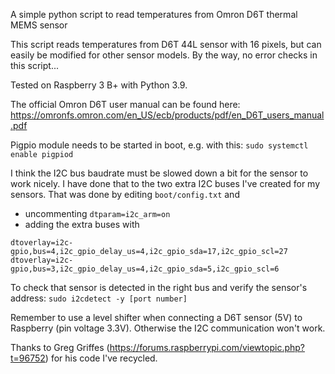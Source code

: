 A simple python script to read temperatures from Omron D6T thermal MEMS sensor

This script reads temperatures from D6T 44L sensor with 16 pixels, but can easily be modified for other sensor models. By the way, no error checks in this script...

Tested on Raspberry 3 B+ with Python 3.9. 

The official Omron D6T user manual can be found here: https://omronfs.omron.com/en_US/ecb/products/pdf/en_D6T_users_manual.pdf

Pigpio module needs to be started in boot, e.g. with this:
`sudo systemctl enable pigpiod`

I think the I2C bus baudrate must be slowed down a bit for the sensor to work nicely. I have done that to the two extra I2C buses I've created for my sensors. That was done by editing `boot/config.txt` and 
- uncommenting `dtparam=i2c_arm=on`
- adding the extra buses with
```
dtoverlay=i2c-gpio,bus=4,i2c_gpio_delay_us=4,i2c_gpio_sda=17,i2c_gpio_scl=27
dtoverlay=i2c-gpio,bus=3,i2c_gpio_delay_us=4,i2c_gpio_sda=5,i2c_gpio_scl=6
```

To check that sensor is detected in the right bus and verify the sensor's address:
`sudo i2cdetect -y [port number]`

Remember to use a level shifter when connecting a D6T sensor (5V) to Raspberry (pin voltage 3.3V). Otherwise the I2C communication won't work.   

Thanks to Greg Griffes (https://forums.raspberrypi.com/viewtopic.php?t=96752) for his code I've recycled.
